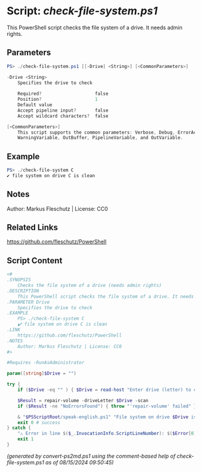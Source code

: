 Script: *check-file-system.ps1*
========================

This PowerShell script checks the file system of a drive. It needs admin rights.

Parameters
----------
```powershell
PS> ./check-file-system.ps1 [[-Drive] <String>] [<CommonParameters>]

-Drive <String>
    Specifies the drive to check
    
    Required?                    false
    Position?                    1
    Default value                
    Accept pipeline input?       false
    Accept wildcard characters?  false

[<CommonParameters>]
    This script supports the common parameters: Verbose, Debug, ErrorAction, ErrorVariable, WarningAction, 
    WarningVariable, OutBuffer, PipelineVariable, and OutVariable.
```

Example
-------
```powershell
PS> ./check-file-system C
✔️ file system on drive C is clean

```

Notes
-----
Author: Markus Fleschutz | License: CC0

Related Links
-------------
https://github.com/fleschutz/PowerShell

Script Content
--------------
```powershell
<#
.SYNOPSIS
	Checks the file system of a drive (needs admin rights)
.DESCRIPTION
	This PowerShell script checks the file system of a drive. It needs admin rights.
.PARAMETER Drive
	Specifies the drive to check
.EXAMPLE
	PS> ./check-file-system C
	✔️ file system on drive C is clean
.LINK
	https://github.com/fleschutz/PowerShell
.NOTES
	Author: Markus Fleschutz | License: CC0
#>

#Requires -RunAsAdministrator

param([string]$Drive = "")

try {
	if ($Drive -eq "" ) { $Drive = read-host "Enter drive (letter) to check" }

	$Result = repair-volume -driveLetter $Drive -scan
	if ($Result -ne "NoErrorsFound") { throw "'repair-volume' failed" }

	& "$PSScriptRoot/speak-english.ps1" "File system on drive $Drive is clean."
	exit 0 # success
} catch {
	"⚠️ Error in line $($_.InvocationInfo.ScriptLineNumber): $($Error[0])"
	exit 1
}
```

*(generated by convert-ps2md.ps1 using the comment-based help of check-file-system.ps1 as of 08/15/2024 09:50:45)*
